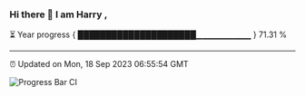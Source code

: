 ### Hi there 👋 I am Harry , 

⏳ Year progress { █████████████████████▁▁▁▁▁▁▁▁▁ } 71.31 %

---

⏰ Updated on Mon, 18 Sep 2023 06:55:54 GMT

![Progress Bar CI](https://github.com/duykhang68/duykhang68/workflows/Progress%20Bar%20CI/badge.svg)
